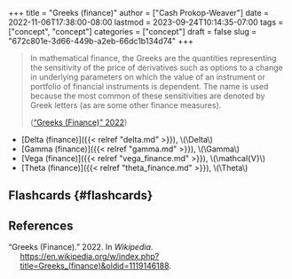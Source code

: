 +++
title = "Greeks (finance)"
author = ["Cash Prokop-Weaver"]
date = 2022-11-06T17:38:00-08:00
lastmod = 2023-09-24T10:14:35-07:00
tags = ["concept", "concept"]
categories = ["concept"]
draft = false
slug = "672c801e-3d66-449b-a2eb-66dc1b134d74"
+++

> In mathematical finance, the Greeks are the quantities representing the sensitivity of the price of derivatives such as options to a change in underlying parameters on which the value of an instrument or portfolio of financial instruments is dependent. The name is used because the most common of these sensitivities are denoted by Greek letters (as are some other finance measures).
>
> (<a href="#citeproc_bib_item_1">“Greeks (Finance)” 2022</a>)

-   [Delta (finance)]({{< relref "delta.md" >}}), \\(\Delta\\)
-   [Gamma (finance)]({{< relref "gamma.md" >}}), \\(\Gamma\\)
-   [Vega (finance)]({{< relref "vega_finance.md" >}}), \\(\mathcal{V}\\)
-   [Theta (finance)]({{< relref "theta_finance.md" >}}), \\(\Theta\\)


## Flashcards {#flashcards}

## References

<style>.csl-entry{text-indent: -1.5em; margin-left: 1.5em;}</style><div class="csl-bib-body">
  <div class="csl-entry"><a id="citeproc_bib_item_1"></a>“Greeks (Finance).” 2022. In <i>Wikipedia</i>. <a href="https://en.wikipedia.org/w/index.php?title=Greeks_(finance)&oldid=1119146188">https://en.wikipedia.org/w/index.php?title=Greeks_(finance)&#38;oldid=1119146188</a>.</div>
</div>
